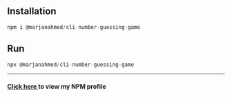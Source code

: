 <h2>Installation</h2>

```js
npm i @marjanahmed/cli-number-guessing-game
```

<h2>Run</h2>

```js
npx @marjanahmed/cli-number-guessing-game
```
----------------------------------------------------------------

<h4 style = "color: "yellow;""><a href = "https://www.npmjs.com/~marjanahmed">Click here </a>to view my NPM profile</h4>
